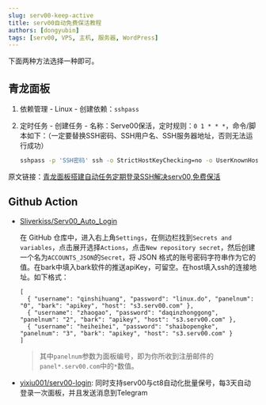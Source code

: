 ```yaml
---
slug: serv00-keep-active
title: serv00自动免费保活教程
authors: [dongyubin]
tags: [serv00, VPS, 主机, 服务器, WordPress]
---
```


下面两种方法选择一种即可。

## 青龙面板

1. 依赖管理 - Linux - 创建依赖：`sshpass`

2. 定时任务 - 创建任务 - 名称：Serve00保活，定时规则：`0 1 * * *`，命令/脚本如下：（一定要替换SSH密码、SSH用户名、SSH服务器地址，否则无法运行成功）

   ```sh
   sshpass -p 'SSH密码' ssh -o StrictHostKeyChecking=no -o UserKnownHostsFile=/dev/null -tt SSH用户名@SSH服务器地址 "ps -A"
   ```

   

原文链接：[青龙面板搭建自动任务定期登录SSH解决serv00,免费保活](https://linux.do/t/topic/134852)

## Github Action

- [Sliverkiss/Serv00_Auto_Login](https://github.com/Sliverkiss/Serv00_Auto_Login)

  在 GitHub 仓库中，进入右上角`Settings`，在侧边栏找到`Secrets and variables`，点击展开选择`Actions`，点击`New repository secret`，然后创建一个名为`ACCOUNTS_JSON`的`Secret`，将 JSON 格式的账号密码字符串作为它的值。在bark中填入bark软件的推送apiKey，可留空。在host填入ssh的连接地址。如下格式：  
  ```
  [  
    { "username": "qinshihuang", "password": "linux.do", "panelnum": "0", "bark": "apikey", "host": "s3.serv00.com" },  
    { "username": "zhaogao", "password": "daqinzhonggong", "panelnum": "2", "bark": "apikey", "host": "s3.serv00.com" },  
    { "username": "heiheihei", "password": "shaibopengke", "panelnum": "3", "bark": "apikey", "host": "s3.serv00.com" }  
  ]
  ```
  > 其中`panelnum`参数为面板编号，即为你所收到注册邮件的`panel*.serv00.com`中的`*`数值。

- [yixiu001/serv00-login](https://github.com/yixiu001/serv00-login): 同时支持serv00与ct8自动化批量保号，每3天自动登录一次面板，并且发送消息到Telegram